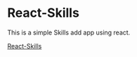 # React-Skills

This is a simple Skills add app using react.

[React-Skills](https://codesandbox.io/s/react-dev-skills-ksxusg)
